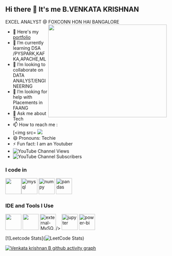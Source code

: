 ## Hi there 👋 It's me B.VENKATA KRISHNAN

EXCEL ANALYST  @ FOXCONN HON HAI BANGALORE
<img align="right" width="370" height="290" src="https://i.pinimg.com/originals/47/f0/34/47f0342cec72b800463bf003eac1257e.gif">
- 🔭 Here's my [portfolio](https://www.canva.com/design/DAFbqAzeNCo/DbM6LgkLpxvZbz28fg6YnQ/edit)                                                 
- 🌱 I’m currently learning DSA /PYSPARK,KAFKA,APACHE,ML
- 👯 I’m looking to collaborate on DATA ANALYST/ENGINEERING
- 🤔 I’m looking for help with Placements in FAANG
- 💬 Ask me about Tech
- 📫 How to reach me :
<br /> [<img src= [<img src="https://img.shields.io/badge/LinkedIn-0077B5?style=for-the-badge&logo=linkedin&logoColor=white" />](https://www.linkedin.com/in/venkatakrishnan123/)
- 😄 Pronouns: Techie
- ⚡ Fun fact: I am an Youtuber
- ![YouTube Channel Views](https://img.shields.io/youtube/channel/views/UCD3kLQGJYBuADY6PRbSbPVw
)
- ![YouTube Channel Subscribers](https://img.shields.io/youtube/channel/subscribers/UCD3kLQGJYBuADY6PRbSbPVw
)

### I code in
<img height="50" width="50" src="https://img.icons8.com/color/48/000000/python.png" /><img width="50" height="50" src="https://img.icons8.com/ios-filled/50/mysql.png" alt="mysql"/> <img width="50" height="50" src="https://img.icons8.com/color/50/numpy.png" alt="numpy"/> <img width="50" height="50" src="https://img.icons8.com/color/48/pandas.png" alt="pandas"/>

### IDE and Tools I Use
<img height="50" width="50" src="https://img.icons8.com/color/48/000000/visual-studio-code-2019.png"/>  <img height="50" width="50" src="https://img.icons8.com/color/50/000000/git.png"/> <img height="50" width="50" src="https://img.icons8.com/external-those-icons-flat-those-icons/24/external-MySQL-programming-and-development-those-icons-flat-those-icons.png" alt="external-MySQL-programming-and-development-those-icons-flat-those-icons"/>/> <img height="50" width="50"  src="https://img.icons8.com/ios-filled/50/jupyter.png" alt="jupyter"/> <img width="50" height="50" src="https://img.icons8.com/color/48/power-bi.png" alt="power-bi"/>


[![Leetcode Stats](![LeetCode Stats](https://leetcard.jacoblin.cool/venkatkrishnanmettur?theme=dark&font=Aldrich))



[![Venkata krishnan B github activity graph](https://github-readme-activity-graph.vercel.app/graph?username=versatilevenkii&bg_color=ffcfe9&color=9e4c98&line=9e4c98&point=403d3d&area=true&hide_border=true)](https://github.com/ashutosh00710/github-readme-activity-graph)
